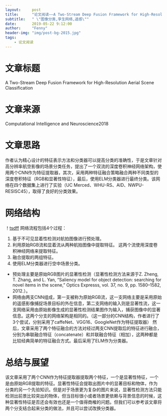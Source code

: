 ```yaml
---
layout:     post
title:      "论文阅读——A Two-Stream Deep Fusion Framework for High-Resolution Aerial Scene Classification"
subtitle:   " \"图像分类,孪生网络,遥感\""
date:       2019-05-22 9:12:00
author:     "Fenny"
header-img: "img/post-bg-2015.jpg"
tags:
    - 论文阅读
---
```


# 文章标题
A Two-Stream Deep Fusion Framework for High-Resolution Aerial Scene Classification

# 文章来源
Computational Intelligence and Neuroscience2018
# 文章思路
作者认为精心设计的特征表示方法和分类器可以提高分类的准确性，于是文章针对高分辨率航空影像的场景分类任务，提出了一个双流的深度卷积神经网络架构，使用两个CNN作为特征提取器，其次，采用两种特征融合策略融合两种不同类型的深度卷积特征（RGB和显著性特征），最后，使用ELM分类器进行最终分类。该网络在四个数据集上进行了实验（UC Merced、WHU-RS、AID、NWPU-RESISC45），取得了良好的分类效果。
# 网络结构
！[tsdff](https://github.com/Fennyhhh/Fennyhhh.github.io/blob/master/paper_img/tsdff.jpg)
网络流程包括4个过程：
1. 基于不可见显着性检测对航拍图像进行预处理。
2. 利用原始RGB流和显着流从两种航拍图像中提取特征。 这两个流使用深度卷积神经网络来提取特征。
3. 融合提取的两组特征。
4. 使用ELM分类器进行空中场景分类。
* 预处理主要是原始RGB图片的显著性检测（显著性检测方法来源于Z. Zheng, T. Zhang, and L. Yan, “Saliency model for object detection: searching for novel items in the scene,” Optics Expresss, vol. 37, no. 9, pp. 1580–1582, 2012.）。
* 网络由两支CNN组成，第一支被称为原始RGB流，这一支网络主要是采用原始的遥感影像捕捉场景目标的外在信息，第二支网络的输入则是显著性流，这一支网络采用由原始影像生成的显著性检测结果图作为输入，捕获图像中的显著信息。这两个分支的网络架构是相同的。（这一部分的CNN结构，作者进行了3个尝试，分别采用了caffeNet、VGG16、GoogleNet作为特征提取器）
然后，文章采用了两个特征融合的方法对经过两支CNN提取后的特征进行融合，分别为串联融合特征（concatenate）和并联融合特征（相加），这两种都是比较经典简单的特征融合方式。最后采用了ELM作为分类器。
# 总结与展望  
该文章采用了两个CNN作为特征提取器提取两个特征，一个是显著性特征，一个是由原始RGB提取的特征。显著性特征会提取出图片中的显著目标和物体，作为分类的另一个先验知识。但是对于场景更为复杂的图片来说，显著性检测方法只能检测出前景比较突出的物体，但当目标很小或者场景更依赖与背景信息的时候，这种显著性特征是否还会有效也还是一个值得商榷的问题。但我们可以参考该文章将两个分支结合起来分类的做法，并且可以尝试改换分类器。
